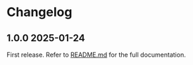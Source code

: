 # Changelog

<!--[//]: # (
## <Release number> <Date YYYY-MM-DD>
### Breaking changes
### Deprecations
### New features
### Bug fixes
)-->

## 1.0.0 2025-01-24

First release. Refer to [README.md](README.md) for the full documentation.
